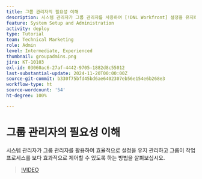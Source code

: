 ```yaml
---
title: 그룹 관리자의 필요성 이해
description: 시스템 관리자가 그룹 관리자를 사용하여 [!DNL Workfront] 설정을 유지하면서도 그룹에 작업에 대한 더 많은 제어 권한을 부여하는 방법을 알아보십시오.
feature: System Setup and Administration
activity: deploy
type: Tutorial
team: Technical Marketing
role: Admin
level: Intermediate, Experienced
thumbnail: groupadmins.png
jira: KT-10103
exl-id: 03060ac6-27af-4442-9705-1882d8c55012
last-substantial-update: 2024-11-20T00:00:00Z
source-git-commit: b330f75bfd45bd6ae6402307eb56e154e6b268e3
workflow-type: ht
source-wordcount: '54'
ht-degree: 100%

---
```


# 그룹 관리자의 필요성 이해

시스템 관리자가 그룹 관리자를 활용하여 효율적으로 설정을 유지 관리하고 그룹이 작업 프로세스를 보다 효과적으로 제어할 수 있도록 하는 방법을 살펴보십시오.

>[!VIDEO](https://video.tv.adobe.com/v/3439323/?quality=12&learn=on&enablevpops)


